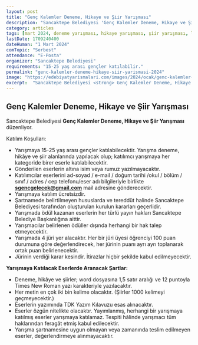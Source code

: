 ```yaml
---
layout: post
title: "Genç Kalemler Deneme, Hikaye ve Şiir Yarışması"
description: "Sancaktepe Belediyesi 'Genç Kalemler Deneme, Hikaye ve Şiir Yarışması' düzenliyor."
category: articles
tags: [mart 2024, deneme yarışması, hikaye yarışması, şiir yarışması, lise, üniversite]
lastDate: 1709240400
dateHuman: "1 Mart 2024"
comTopic: "Serbest"
attendance: "E-Posta"
organizer: "Sancaktepe Belediyesi"
requirements: "15-25 yaş arası gençler katılabilir."
permalink: "genc-kalemler-deneme-hikaye-siir-yarismasi-2024"
image: "https://edebiyatyarismalari.com/images/2024/ocak/genc-kalemler-deneme-hikaye-siir-yarismasi-2024.jpg"
excerpt:  "Sancaktepe Belediyesi <strong> Genç Kalemler Deneme, Hikaye ve Şiir Yarışması </strong> düzenliyor."
---
```


## Genç Kalemler Deneme, Hikaye ve Şiir Yarışması
Sancaktepe Belediyesi **Genç Kalemler Deneme, Hikaye ve Şiir Yarışması** düzenliyor.  

Katılım Koşulları:
- Yarışmaya 15-25 yaş arası gençler katılabilecektir. Yarışma deneme, hikâye ve şiir alanlarında yapılacak olup; katılımcı yarışmaya her kategoride birer eserle katılabilecektir.
- Gönderilen eserlerin altına isim veya rumuz yazılmayacaktır.
- Katılımcılar eserlerini ad-soyad / e-mail / doğum tarihi /okul / bölüm / sınıf / adres / cep telefonu/eser adı bilgileriyle birlikte **sgencgelecek@gmail.com** mail adresine gönderecektir.
- Yarışmaya katılım ücretsizdir.
- Şartnamede belirtilmeyen hususlarda ve tereddüt halinde Sancaktepe Belediyesi tarafından oluşturulan kurulun kararları geçerlidir.
- Yarışmada ödül kazanan eserlerin her türlü yayın hakları Sancaktepe Belediye Başkanlığına aittir.
- Yarışmacılar belirlenen ödüller dışında herhangi bir hak talep etmeyecektir.
- Yarışmada 4 jüri yer alacaktır. Her bir jüri üyesi öğrenciyi 100 puan durumuna göre değerlendirecek, her jürinin puanı ayrı ayrı toplanarak ortak puan belirlenecektir.
- Jürinin verdiği karar kesindir. İtirazlar hiçbir şekilde kabul edilmeyecektir.

**Yarışmaya Katılacak Eserlerde Aranacak Şartlar:**
- Deneme, hikâye ve şiirler; word dosyasına 1,5 satır aralığı ve 12 puntoyla Times New Roman yazı karakteriyle yazılacaktır.
- Her metin en çok iki bin kelime olacaktır. (Şiirler 1000 kelimeyi geçmeyecektir.)
- Eserlerin yazımında TDK Yazım Kılavuzu esas alınacaktır.
- Eserler özgün nitelikte olacaktır. Yayımlanmış, herhangi bir yarışmaya katılmış eserler yarışmaya katılamaz. Tespiti hâlinde yarışmacı tüm haklarından feragât etmiş kabul edilecektir.
- Yarışma şartnamesine uygun olmayan veya zamanında teslim edilmeyen eserler, değerlendirmeye alınmayacaktır.